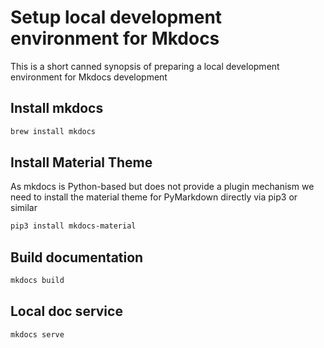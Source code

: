 # Setup local development environment for Mkdocs

This is a short canned synopsis of preparing a local development environment for Mkdocs development

## Install mkdocs

```bash
brew install mkdocs
```

## Install Material Theme

As mkdocs is Python-based but does not provide a plugin mechanism
we need to install the material theme for PyMarkdown directly via
pip3 or similar

```bash
pip3 install mkdocs-material
```

## Build documentation

```bash
mkdocs build
```

## Local doc service

```bash
mkdocs serve
```
